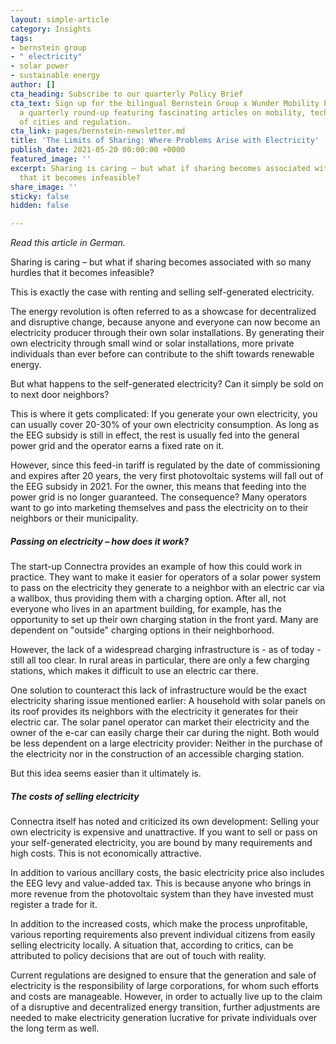 ```yaml
---
layout: simple-article
category: Insights
tags:
- bernstein group
- " electricity"
- solar power
- sustainable energy
author: []
cta_heading: Subscribe to our quarterly Policy Brief
cta_text: Sign up for the bilingual Bernstein Group x Wunder Mobility Policy Brief,
  a quarterly round-up featuring fascinating articles on mobility, tech, the role
  of cities and regulation.
cta_link: pages/bernstein-newsletter.md
title: 'The Limits of Sharing: Where Problems Arise with Electricity'
publish_date: 2021-05-20 00:00:00 +0000
featured_image: ''
excerpt: Sharing is caring – but what if sharing becomes associated with so many hurdles
  that it becomes infeasible?
share_image: ''
sticky: false
hidden: false

---
```

_Read this article in German._

Sharing is caring – but what if sharing becomes associated with so many hurdles that it becomes infeasible?

This is exactly the case with renting and selling self-generated electricity.

The energy revolution is often referred to as a showcase for decentralized and disruptive change, because anyone and everyone can now become an electricity producer through their own solar installations. By generating their own electricity through small wind or solar installations, more private individuals than ever before can contribute to the shift towards renewable energy.

But what happens to the self-generated electricity? Can it simply be sold on to next door neighbors?

This is where it gets complicated: If you generate your own electricity, you can usually cover 20-30% of your own electricity consumption. As long as the EEG subsidy is still in effect, the rest is usually fed into the general power grid and the operator earns a fixed rate on it.

However, since this feed-in tariff is regulated by the date of commissioning and expires after 20 years, the very first photovoltaic systems will fall out of the EEG subsidy in 2021. For the owner, this means that feeding into the power grid is no longer guaranteed. The consequence? Many operators want to go into marketing themselves and pass the electricity on to their neighbors or their municipality.

##### **Passing on electricity – how does it work?**

The start-up Connectra provides an example of how this could work in practice. They want to make it easier for operators of a solar power system to pass on the electricity they generate to a neighbor with an electric car via a wallbox, thus providing them with a charging option. After all, not everyone who lives in an apartment building, for example, has the opportunity to set up their own charging station in the front yard. Many are dependent on "outside" charging options in their neighborhood.

However, the lack of a widespread charging infrastructure is - as of today - still all too clear. In rural areas in particular, there are only a few charging stations, which makes it difficult to use an electric car there.

One solution to counteract this lack of infrastructure would be the exact electricity sharing issue mentioned earlier: A household with solar panels on its roof provides its neighbors with the electricity it generates for their electric car. The solar panel operator can market their electricity and the owner of the e-car can easily charge their car during the night. Both would be less dependent on a large electricity provider: Neither in the purchase of the electricity nor in the construction of an accessible charging station.

But this idea seems easier than it ultimately is.

##### **The costs of selling electricity**

Connectra itself has noted and criticized its own development: Selling your own electricity is expensive and unattractive. If you want to sell or pass on your self-generated electricity, you are bound by many requirements and high costs. This is not economically attractive.

In addition to various ancillary costs, the basic electricity price also includes the EEG levy and value-added tax. This is because anyone who brings in more revenue from the photovoltaic system than they have invested must register a trade for it.

In addition to the increased costs, which make the process unprofitable, various reporting requirements also prevent individual citizens from easily selling electricity locally. A situation that, according to critics, can be attributed to policy decisions that are out of touch with reality.

Current regulations are designed to ensure that the generation and sale of electricity is the responsibility of large corporations, for whom such efforts and costs are manageable. However, in order to actually live up to the claim of a disruptive and decentralized energy transition, further adjustments are needed to make electricity generation lucrative for private individuals over the long term as well.